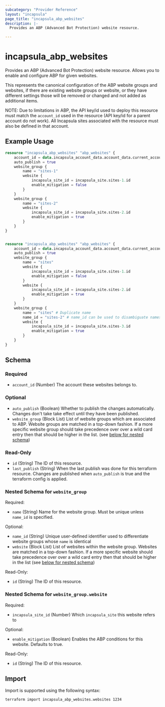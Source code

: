 ```yaml
---
subcategory: "Provider Reference"
layout: "incapsula"
page_title: "incapsula_abp_websites"
description: |-
  Provides an ABP (Advanced Bot Protection) website resource.

---
```


# incapsula_abp_websites

Provides an ABP (Advanced Bot Protection) website resource. Allows you to enable and configure ABP for given websites.

This represents the canonical configuration of the ABP website groups and websites, if there are existing website groups or website, or they have different settings those will be removed or changed and not added as additional items.

NOTE: Due to limitations in ABP, the API key/id used to deploy this resource must match the `account_id` used in the resource (API key/id for a parent account do not work). All Incapsula sites associated with the resource must also be defined in that account.

## Example Usage

```terraform
resource "incapsula_abp_websites" "abp_websites" {
    account_id = data.incapsula_account_data.account_data.current_account
    auto_publish = true
    website_group {
        name = "sites-1"
        website {
            incapsula_site_id = incapsula_site.sites-1.id
            enable_mitigation = false
        }
    }
    website_group {
        name = "sites-2"
        website {
            incapsula_site_id = incapsula_site.sites-2.id
            enable_mitigation = true
        }
    }
}


resource "incapsula_abp_websites" "abp_websites" {
    account_id = data.incapsula_account_data.account_data.current_account
    auto_publish = true
    website_group {
        name = "sites"
        website {
            incapsula_site_id = incapsula_site.sites-1.id
            enable_mitigation = false
        }
        website {
            incapsula_site_id = incapsula_site.sites-2.id
            enable_mitigation = true
        }
    }
    website_group {
        name = "sites" # Duplicate name
        name_id = "sites-2" # name_id can be used to disambiguate names in case of duplicates
        website {
            incapsula_site_id = incapsula_site.sites-3.id
            enable_mitigation = true
        }
    }
}
```

<!-- schema generated by tfplugindocs -->
## Schema

### Required

- `account_id` (Number) The account these websites belongs to.

### Optional

- `auto_publish` (Boolean) Whether to publish the changes automatically. Changes don't take take effect until they have been published.
- `website_group` (Block List) List of website groups which are associated to ABP. Website groups are matched in a top-down fashion. If a more specific website group should take precedence over over a wild card entry then that should be higher in the list. (see [below for nested schema](#nestedblock--website_group))

### Read-Only

- `id` (String) The ID of this resource.
- `last_publish` (String) When the last publish was done for this terraform resource. Changes are published when `auto_publish` is true and the terraform config is applied.

<a id="nestedblock--website_group"></a>
### Nested Schema for `website_group`

Required:

- `name` (String) Name for the website group. Must be unique unless `name_id` is specified.

Optional:

- `name_id` (String) Unique user-defined identifier used to differentiate website groups whose `name` is identical
- `website` (Block List) List of websites within the website group. Websites are matched in a top-down fashion. If a more specific website should take precedence over over a wild card entry then that should be higher in the list (see [below for nested schema](#nestedblock--website_group--website))

Read-Only:

- `id` (String) The ID of this resource.

<a id="nestedblock--website_group--website"></a>
### Nested Schema for `website_group.website`

Required:

- `incapsula_site_id` (Number) Which `incapsula_site` this website refers to

Optional:

- `enable_mitigation` (Boolean) Enables the ABP conditions for this website. Defaults to true.

Read-Only:

- `id` (String) The ID of this resource.

## Import

Import is supported using the following syntax:

```shell
terraform import incapsula_abp_websites.websites 1234
```
